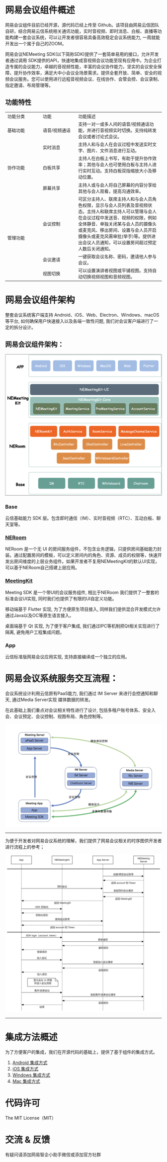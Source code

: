 # 网易会议组件概述
网易会议组件目前已经开源，源代码已经上传至 Github。该项目由网易云信团队自研，结合网易云信系统相关通讯功能，实时音视频、即时消息、白板、直播等功能构建一套会议系统，可以让开发者很容易具备高效稳定会议系统能力, 一周就能开发出一个属于自己的ZOOM。


网易会议NEMeeting SDK(以下简称SDK)提供了一套简单易用的接口，允许开发者通过调用 SDK提供的API，快速地集成音视频会议功能至现有应用中。为企业打造专属的会议能力，卓越的音视频性能，丰富的会议协作能力，坚实的会议安全保障，提升协作效率，满足大中小会议全场景需求。提供全套开放、简单、安全的视频会议服务。您可以使用进行远程音视频会议、在线协作、会管会控、会议录制、指定邀请、布局管理等。


## 功能特性

<table>
 <tr>
 	<td width="100px">功能分类</td>
	<td width="100px" >功能</td>
	<td>功能描述</td>
 </tr>
  <tr>
 	<td>基础功能</td>
	<td>语音/视频通话</td>
	<td>支持一对一或多人间的语音/视频通话功能，并进行音视频实时切换。支持纯转发会议或者讨论式会议。</td>
  </tr>
  <tr>
    <td rowspan="3">协作功能</td>
	<td>实时消息</td>
	<td>主持人和与会人在会议过程中发送实时文字、图片、文件消息进行互动。</td>
 </tr>
   <tr>
	<td>白板共享</td>
	<td>主持人在白板上书写，有助于提升协作效率；其他与会人也可使用白板与主持人进行实时互动。支持白板双指缩放大小及移动位置。</td>
 </tr>
   <tr>
	<td>屏幕共享</td>
	<td>主持人或与会人将自己屏幕的内容分享给其他与会人观看，提高沟通效率。</td>
 </tr>
  <tr>
    <td rowspan="3">管理功能</td>
	<td>会议控制</td>
	<td>可区分主持人、联席主持人和与会人员角色权限，显示与会人员列表及音视频状态。主持人和联席主持人可以管理与会人在会议过程中发送音、视频的权限，例如全体静音、单独关闭某与会人员的摄像头或麦克风、移出房间、设置与会人员开启摄像头或麦克风需审批(举手)等。提供进出会议人员通知，可以设置房间超过预定人数后关闭通知。</td>
 </tr>
   <tr>
	<td>会议邀请</td>
	<td>一键获取会议名称、密码，邀请他人参与会议。</td>
 </tr>
   <tr>
	<td>视图切换</td>
	<td>可以设置演讲者视图或平铺视图。支持自动切换视频视图和音频视图。</td>
 </tr>
</table>


# 网易会议组件架构
整套会议系统客户端支持 Android、iOS、Web、Electron、Windows、macOS等平台, 如何确保用户快速接入以及各端一致性问题, 我们对会议客户端进行了一定的拆分设计。

## 网易会议组件架构：

![meeting framework](./images/网易会议组件架构.png)

### Base

云信基础能力 SDK 层。包含即时通信（IM）、实时音视频（RTC）、互动白板、聊天室等。

### [NERoom](https://doc.yunxin.163.com/neroom/docs/home-page?platform=android)

NERoom 是一个无 UI 的房间服务组件，不包含业务逻辑，只提供房间基础能力封装。通过配置房间的模板，可以定义房间内的角色、资源、成员的权限等，快速开发出房间维度的上层业务组件。如果开发者不复用NEMeetingKit的默认UI实现，可以基于NERoom自己搭建上层应用。

### [MeetingKit](https://doc.yunxin.163.com/meetingkit/docs/home-page?platform=android)

Meeting SDK 是一个带UI的会议服务组件, 相比于NERoom 我们提供了一整套的标准会议UI实现, 同时我们也提供了有限的UI自定义功能。

移动端基于 Flutter 实现, 为了方便原生项目接入, 同样我们提供混合开发模式允许通过Java以及OC等原生语言接入。

桌面端基于 Qt 实现, 为了便于客户集成, 我们通过IPC等机制把Qt相关实现进行了隔离, 避免用户工程集成问题。

### App

云信标准版网易会议应用实现, 支持直接编译成一个独立的应用。

# 网易会议系统服务交互流程：

会议系统设计利用云信原有PaaS能力, 我们通过 IM Server 来进行会控通知和聊天, 通过Media Server实现 媒体数据的转发。

在此基础上我们重点对会议相关特性进行了设计, 包括多租户账号体系、安全入会、会议预定、会议控制、视图布局、角色控制等。


![meeting_server](./images/会议服务.jpeg)

--------------------


为便于开发者对网易会议系统的理解，我们提供了网易会议相关的时序图供开发者进行流程上的参考；  

![meeting_flow_chart](./images/meeting_flow_chart.jpg)

--------------------

# 集成方法概述
为了方便客户的集成，我们在开源代码的基础上，提供了基于组件的集成方式。
1. [Android 集成方式](https://doc.yunxin.163.com/meetingkit/docs/TQ0NjEyMDQ?platform=android)
2. [iOS 集成方式](https://doc.yunxin.163.com/meetingkit/docs/DY3ODM4MDE?platform=iOS)
3. [Windows 集成方式](https://doc.yunxin.163.com/meetingkit/docs/TY0MzEzNDg?platform=windows)
4. [Mac 集成方式](https://doc.yunxin.163.com/meetingkit/docs/TEyODIwOTA?platform=macOS)

# 代码许可
The MIT License（MIT）

# 交流 & 反馈
有疑问请添加网易智企小助手微信或添加官方社群

